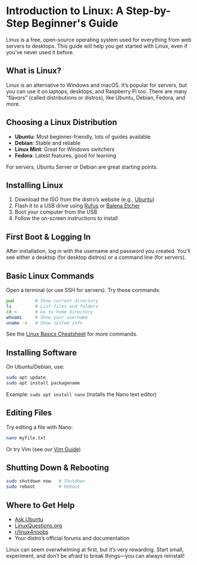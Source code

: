 
# Introduction to Linux: A Step-by-Step Beginner's Guide

Linux is a free, open-source operating system used for everything from web servers to desktops. This guide will help you get started with Linux, even if you’ve never used it before.


## What is Linux?

Linux is an alternative to Windows and macOS. It’s popular for servers, but you can use it on laptops, desktops, and Raspberry Pi too. There are many "flavors" (called distributions or distros), like Ubuntu, Debian, Fedora, and more.


## Choosing a Linux Distribution

- **Ubuntu**: Most beginner-friendly, lots of guides available
- **Debian**: Stable and reliable
- **Linux Mint**: Great for Windows switchers
- **Fedora**: Latest features, good for learning

For servers, Ubuntu Server or Debian are great starting points.


## Installing Linux

1. Download the ISO from the distro’s website (e.g., [Ubuntu](https://ubuntu.com/download))
2. Flash it to a USB drive using [Rufus](https://rufus.ie/) or [Balena Etcher](https://etcher.io/)
3. Boot your computer from the USB
4. Follow the on-screen instructions to install


## First Boot & Logging In

After installation, log in with the username and password you created. You’ll see either a desktop (for desktop distros) or a command line (for servers).


## Basic Linux Commands

Open a terminal (or use SSH for servers). Try these commands:

```bash
pwd        # Show current directory
ls         # List files and folders
cd ~       # Go to home directory
whoami     # Show your username
uname -a   # Show system info
```

See the [Linux Basics Cheatsheet](./linux-basics.md) for more commands.


## Installing Software

On Ubuntu/Debian, use:

```bash
sudo apt update
sudo apt install packagename
```

Example: `sudo apt install nano` (installs the Nano text editor)


## Editing Files

Try editing a file with Nano:

```bash
nano myfile.txt
```

Or try Vim (see our [Vim Guide](./vim-guide.md))


## Shutting Down & Rebooting

```bash
sudo shutdown now   # Shutdown
sudo reboot         # Reboot
```


## Where to Get Help

- [Ask Ubuntu](https://askubuntu.com/)
- [LinuxQuestions.org](https://www.linuxquestions.org/)
- [r/linux4noobs](https://reddit.com/r/linux4noobs)
- Your distro’s official forums and documentation


Linux can seem overwhelming at first, but it’s very rewarding. Start small, experiment, and don’t be afraid to break things—you can always reinstall!